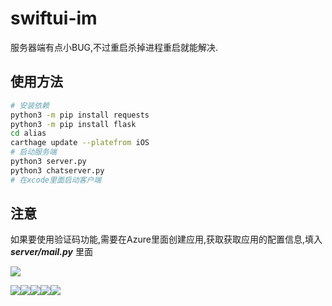 
# swiftui-im
服务器端有点小BUG,不过重启杀掉进程重启就能解决.

## 使用方法
```bash
# 安装依赖
python3 -m pip install requests
python3 -m pip install flask
cd alias
carthage update --platefrom iOS
# 启动服务端
python3 server.py
python3 chatserver.py
# 在xcode里面启动客户端
```
## 注意
如果要使用验证码功能,需要在Azure里面创建应用,获取获取应用的配置信息,填入 ***server/mail.py*** 里面

<img src="screenshot/temp.gif" >

<img src="screenshot/signin.png"><img src="screenshot/signup.png"><img src="screenshot/chat.png"><img src="screenshot/profile.png"><img src="screenshot/password.png" >